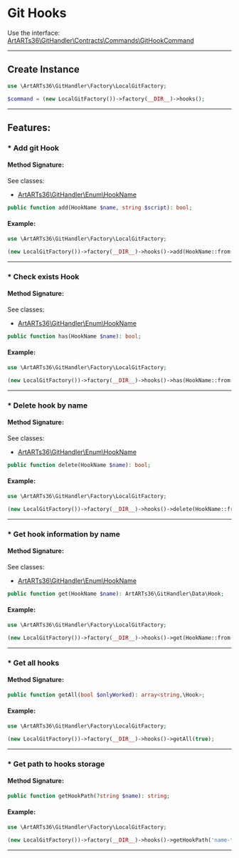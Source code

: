 # Git Hooks

Use the interface: [ArtARTs36\GitHandler\Contracts\Commands\GitHookCommand](../src/Contracts/Commands/GitHookCommand.php)

---

## Create Instance

```php
use \ArtARTs36\GitHandler\Factory\LocalGitFactory;

$command = (new LocalGitFactory())->factory(__DIR__)->hooks();
```

---

## Features:

### * Add git Hook

#### Method Signature:
See classes: 

* [ArtARTs36\GitHandler\Enum\HookName](/src/Enum/HookName.php)
```php
public function add(HookName $name, string $script): bool;
```

#### Example:

```php
use \ArtARTs36\GitHandler\Factory\LocalGitFactory;

(new LocalGitFactory())->factory(__DIR__)->hooks()->add(HookName::from(HookName::APPLY_PATH_MSG), 'script-test');
```

---
### * Check exists Hook

#### Method Signature:
See classes: 

* [ArtARTs36\GitHandler\Enum\HookName](/src/Enum/HookName.php)
```php
public function has(HookName $name): bool;
```

#### Example:

```php
use \ArtARTs36\GitHandler\Factory\LocalGitFactory;

(new LocalGitFactory())->factory(__DIR__)->hooks()->has(HookName::from(HookName::APPLY_PATH_MSG));
```

---
### * Delete hook by name

#### Method Signature:
See classes: 

* [ArtARTs36\GitHandler\Enum\HookName](/src/Enum/HookName.php)
```php
public function delete(HookName $name): bool;
```

#### Example:

```php
use \ArtARTs36\GitHandler\Factory\LocalGitFactory;

(new LocalGitFactory())->factory(__DIR__)->hooks()->delete(HookName::from(HookName::APPLY_PATH_MSG));
```

---
### * Get hook information by name

#### Method Signature:
See classes: 

* [ArtARTs36\GitHandler\Enum\HookName](/src/Enum/HookName.php)
```php
public function get(HookName $name): ArtARTs36\GitHandler\Data\Hook;
```

#### Example:

```php
use \ArtARTs36\GitHandler\Factory\LocalGitFactory;

(new LocalGitFactory())->factory(__DIR__)->hooks()->get(HookName::from(HookName::APPLY_PATH_MSG));
```

---
### * Get all hooks

#### Method Signature:

```php
public function getAll(bool $onlyWorked): array<string,\Hook>;
```

#### Example:

```php
use \ArtARTs36\GitHandler\Factory\LocalGitFactory;

(new LocalGitFactory())->factory(__DIR__)->hooks()->getAll(true);
```

---
### * Get path to hooks storage

#### Method Signature:

```php
public function getHookPath(?string $name): string;
```

#### Example:

```php
use \ArtARTs36\GitHandler\Factory\LocalGitFactory;

(new LocalGitFactory())->factory(__DIR__)->hooks()->getHookPath('name-test');
```

---
